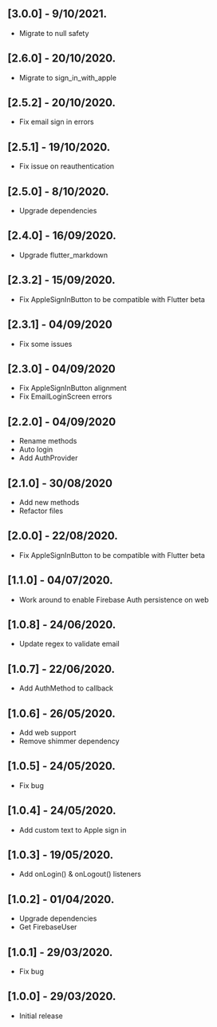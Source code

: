 ## [3.0.0] - 9/10/2021.
- Migrate to null safety
## [2.6.0] - 20/10/2020.
- Migrate to sign_in_with_apple
## [2.5.2] - 20/10/2020.
- Fix email sign in errors
## [2.5.1] - 19/10/2020.
- Fix issue on reauthentication
## [2.5.0] - 8/10/2020.
- Upgrade dependencies
## [2.4.0] - 16/09/2020.
- Upgrade flutter_markdown
## [2.3.2] - 15/09/2020.
- Fix AppleSignInButton to be compatible with Flutter beta
## [2.3.1] - 04/09/2020
- Fix some issues
## [2.3.0] - 04/09/2020
- Fix AppleSignInButton alignment
- Fix EmailLoginScreen errors
## [2.2.0] - 04/09/2020
- Rename methods
- Auto login
- Add AuthProvider
## [2.1.0] - 30/08/2020
- Add new methods
- Refactor files
## [2.0.0] - 22/08/2020.
- Fix AppleSignInButton to be compatible with Flutter beta
## [1.1.0] - 04/07/2020.
- Work around to enable Firebase Auth persistence on web
## [1.0.8] - 24/06/2020.
- Update regex to validate email
## [1.0.7] - 22/06/2020.
- Add AuthMethod to callback
## [1.0.6] - 26/05/2020.
- Add web support
- Remove shimmer dependency
## [1.0.5] - 24/05/2020.
- Fix bug
## [1.0.4] - 24/05/2020.
- Add custom text to Apple sign in
## [1.0.3] - 19/05/2020.
- Add onLogin() & onLogout() listeners
## [1.0.2] - 01/04/2020.
- Upgrade dependencies
- Get FirebaseUser
## [1.0.1] - 29/03/2020.
- Fix bug
## [1.0.0] - 29/03/2020.
- Initial release
